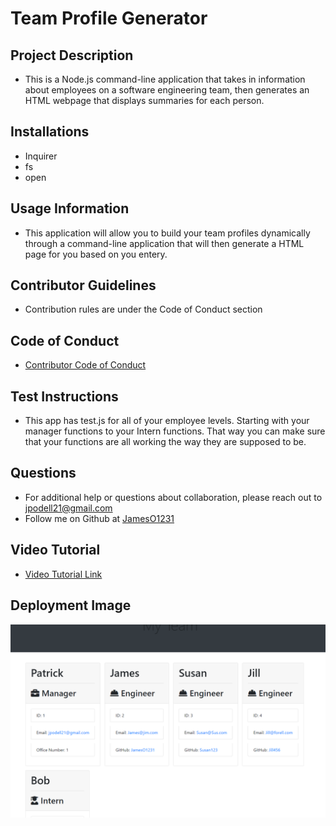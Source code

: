 # Team Profile Generator

## Project Description
* This is a Node.js command-line application that takes in information about employees on a software engineering team, then generates an HTML webpage that displays summaries for each person.

## Installations
* Inquirer
* fs
* open

## Usage Information
* This application will allow you to build your team profiles dynamically through a command-line application that will then generate a HTML page for you based on you entery.

## Contributor Guidelines
* Contribution rules are under the Code of Conduct section

## Code of Conduct
* [Contributor Code of Conduct](https://www.contributor-covenant.org/version/2/0/code_of_conduct/code_of_conduct.md)

## Test Instructions
* This app has test.js for all of your employee levels. Starting with your manager functions to your Intern functions. That way you can make sure that your functions are all working the way they are supposed to be.

## Questions
* For additional help or questions about collaboration, please reach out to jpodell21@gmail.com
* Follow me on Github at [JamesO1231](http://github.com/JamesO1231)

## Video Tutorial
* [Video Tutorial Link](https://drive.google.com/file/d/13QsOAPvI8x8axT30bau9UpkQcnsJqPuY/view?usp=sharing)

## Deployment Image
![Alt text](./images/teamProfileGenerator.PNG)